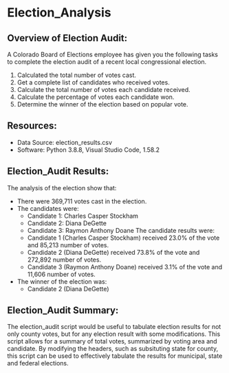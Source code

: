 # Election_Analysis

## Overview of Election Audit:
A Colorado Board of Elections employee has given you the following tasks to complete the election audit of a recent local congressional election.

1. Calculated the total number of votes cast.
1. Get a complete list of candidates who received votes.
3. Calculate the total number of votes each candidate received.
4. Calculate the percentage of votes each candidate won.
5. Determine the winner of the election based on popular vote.

## Resources:
- Data Source: election_results.csv
- Software: Python 3.8.8, Visual Studio Code, 1.58.2

## Election_Audit Results:
The analysis of the election show that:
- There were 369,711 votes cast in the election.
- The candidates were:
	- Candidate 1: Charles Casper Stockham
	- Candidate 2: Diana DeGette
	- Candidate 3: Raymon Anthony Doane
The candidate results were:
	- Candidate 1 (Charles Casper Stockham) received 23.0% of the vote and 85,213 number of votes.
	- Candidate 2 (Diana DeGette) received 73.8% of the vote and 272,892 number of votes.
	- Candidate 3 (Raymon Anthony Doane) received 3.1% of the vote and 11,606 number of votes.
- The winner of the election was:
	- Candidate 2 (Diana DeGette)

## Election_Audit Summary:
The election_audit script would be useful to tabulate election results for not only county votes, but for any election result with some modifications.
This script allows for a summary of total votes, summarized by voting area and candidate.  By modifying the headers, such as subsituting state for county, this script can be used to effectively tabulate the results for municipal, state and federal elections.
